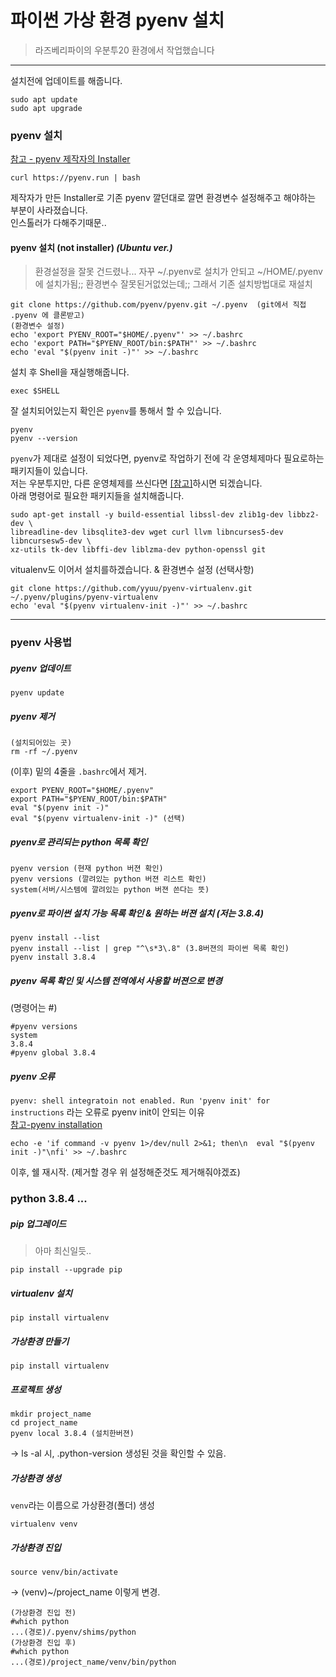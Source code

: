 # 파이썬 가상 환경 pyenv 설치
> 라즈베리파이의 우분투20 환경에서 작업했습니다  

* * *
설치전에 업데이트를 해줍니다.  
~~~
sudo apt update
sudo apt upgrade
~~~

### pyenv 설치   
[참고 - pyenv 제작자의 Installer](https://github.com/pyenv/pyenv-installer)  
~~~
curl https://pyenv.run | bash
~~~

제작자가 만든 Installer로 기존 pyenv 깔던대로 깔면 환경변수 설정해주고 해야하는 부분이 
사라졌습니다.  
인스톨러가 다해주기때문.. 

#### pyenv 설치 (not installer) *(Ubuntu ver.)*
> 환경설정을 잘못 건드렸나... 자꾸 ~/.pyenv로 설치가 안되고 ~/HOME/.pyenv에 설치가됨;; 환경변수 잘못된거없었는데;; 그래서 기존 설치방법대로 재설치
~~~
git clone https://github.com/pyenv/pyenv.git ~/.pyenv  (git에서 직접 .pyenv 에 클론받고)
(환경변수 설정)
echo 'export PYENV_ROOT="$HOME/.pyenv"' >> ~/.bashrc
echo 'export PATH="$PYENV_ROOT/bin:$PATH"' >> ~/.bashrc
echo 'eval "$(pyenv init -)"' >> ~/.bashrc
~~~

설치 후 Shell을 재실행해줍니다.  
~~~
exec $SHELL
~~~
  
잘 설치되어있는지 확인은 `pyenv`를 통해서 할 수 있습니다.  
~~~
pyenv
pyenv --version
~~~

`pyenv`가 제대로 설정이 되었다면, pyenv로 작업하기 전에 각 운영체제마다 필요로하는 패키지들이 있습니다.    
저는 우분투지만, 다른 운영체제를 쓰신다면 [[참고]](https://github.com/pyenv/pyenv/wiki/Common-build-problems)하시면 되겠습니다.  
아래 명령어로 필요한 패키지들을 설치해줍니다.  
~~~
sudo apt-get install -y build-essential libssl-dev zlib1g-dev libbz2-dev \
libreadline-dev libsqlite3-dev wget curl llvm libncurses5-dev libncursesw5-dev \
xz-utils tk-dev libffi-dev liblzma-dev python-openssl git
~~~

vitualenv도 이어서 설치를하겠습니다. & 환경변수 설정 (선택사항)
~~~
git clone https://github.com/yyuu/pyenv-virtualenv.git ~/.pyenv/plugins/pyenv-virtualenv
echo 'eval "$(pyenv virtualenv-init -)"' >> ~/.bashrc
~~~

* * *

### pyenv 사용법  

##### pyenv 업데이트
~~~
pyenv update
~~~

##### pyenv 제거
~~~
(설치되어있는 곳)
rm -rf ~/.pyenv
~~~
(이후) 밑의 4줄을 `.bashrc`에서 제거.
~~~
export PYENV_ROOT="$HOME/.pyenv" 
export PATH="$PYENV_ROOT/bin:$PATH"
eval "$(pyenv init -)"
eval "$(pyenv virtualenv-init -)" (선택)
~~~

##### pyenv로 관리되는 python 목록 확인  
~~~
pyenv version (현재 python 버젼 확인)
pyenv versions (깔려있는 python 버젼 리스트 확인)
system(서버/시스템에 깔려있는 python 버젼 쓴다는 뜻)
~~~

##### pyenv로 파이썬 설치 가능 목록 확인 & 원하는 버젼 설치 (저는 3.8.4)
~~~
pyenv install --list
pyenv install --list | grep "^\s*3\.8" (3.8버젼의 파이썬 목록 확인)
pyenv install 3.8.4
~~~

##### pyenv 목록 확인 및 시스템 전역에서 사용할 버젼으로 변경  
(명령어는 #)  
~~~
#pyenv versions
system
3.8.4
#pyenv global 3.8.4
~~~

##### pyenv 오류
`pyenv: shell integratoin not enabled. Run 'pyenv init' for instructions` 라는 오류로 pyenv init이 안되는 이유  
[참고-pyenv installation](https://github.com/pyenv/pyenv#installation)
~~~
echo -e 'if command -v pyenv 1>/dev/null 2>&1; then\n  eval "$(pyenv init -)"\nfi' >> ~/.bashrc
~~~
이후, 쉘 재시작. (제거할 경우 위 설정해준것도 제거해줘야겠죠)

### python 3.8.4 ...

##### pip 업그레이드
> 아마 최신일듯.. 
~~~
pip install --upgrade pip
~~~

##### virtualenv 설치
~~~
pip install virtualenv
~~~

##### 가상환경 만들기 
~~~
pip install virtualenv
~~~

##### 프로젝트 생성
~~~
mkdir project_name
cd project_name
pyenv local 3.8.4 (설치한버젼)
~~~
-> ls -al 시, .python-version 생성된 것을 확인할 수 있음. 

##### 가상환경 생성
`venv`라는 이름으로 가상환경(폴더) 생성
~~~
virtualenv venv
~~~

##### 가상환경 진입
~~~
source venv/bin/activate
~~~
-> (venv)~/project_name 이렇게 변경.  
~~~
(가상환경 진입 전)
#which python
...(경로)/.pyenv/shims/python
(가상환경 진입 후)
#which python 
...(경로)/project_name/venv/bin/python
~~~
